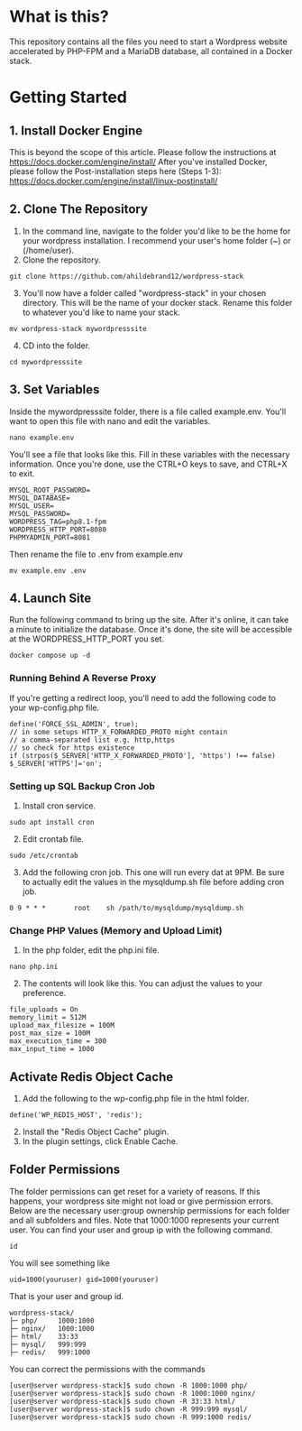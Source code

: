 # What is this?
This repository contains all the files you need to start a Wordpress website accelerated by PHP-FPM and a MariaDB database, all contained in a Docker stack.

# Getting Started
## 1. Install Docker Engine
This is beyond the scope of this article. Please follow the instructions at https://docs.docker.com/engine/install/
After you've installed Docker, please follow the Post-installation steps here (Steps 1-3): https://docs.docker.com/engine/install/linux-postinstall/

## 2. Clone The Repository
1. In the command line, navigate to the folder you'd like to be the home for your wordpress installation. I recommend your user's home folder (~) or (/home/user).
2. Clone the repository.
```
git clone https://github.com/ahildebrand12/wordpress-stack
```
3. You'll now have a folder called "wordpress-stack" in your chosen directory. This will be the name of your docker stack. Rename this folder to whatever you'd like to name your stack.
```
mv wordpress-stack mywordpresssite
```
4. CD into the folder.
```
cd mywordpresssite
```

## 3. Set Variables
Inside the mywordpresssite folder, there is a file called example.env. You'll want to open this file with nano and edit the variables.
```
nano example.env
```
You'll see a file that looks like this. Fill in these variables with the necessary information. Once you're done, use the CTRL+O keys to save, and CTRL+X to exit.
```
MYSQL_ROOT_PASSWORD=
MYSQL_DATABASE=
MYSQL_USER=
MYSQL_PASSWORD=
WORDPRESS_TAG=php8.1-fpm
WORDPRESS_HTTP_PORT=8080
PHPMYADMIN_PORT=8081
```
Then rename the file to .env from example.env
```
mv example.env .env
```

## 4. Launch Site
Run the following command to bring up the site. After it's online, it can take a minute to initialize the database. Once it's done, the site will be accessible at the WORDPRESS_HTTP_PORT you set.
```
docker compose up -d
```



### Running Behind A Reverse Proxy
If you're getting a redirect loop, you'll need to add the following code to your wp-config.php file.

```
define('FORCE_SSL_ADMIN', true);
// in some setups HTTP_X_FORWARDED_PROTO might contain 
// a comma-separated list e.g. http,https
// so check for https existence
if (strpos($_SERVER['HTTP_X_FORWARDED_PROTO'], 'https') !== false)
$_SERVER['HTTPS']='on';
```

### Setting up SQL Backup Cron Job
1. Install cron service. 
```
sudo apt install cron
```
2. Edit crontab file.
```
sudo /etc/crontab
```
3. Add the following cron job. This one will run every dat at 9PM. Be sure to actually edit the values in the mysqldump.sh file before adding cron job.
```
0 9 * * *       root    sh /path/to/mysqldump/mysqldump.sh
```

### Change PHP Values (Memory and Upload Limit)
1. In the php folder, edit the php.ini file.
```
nano php.ini
```
2. The contents will look like this. You can adjust the values to your preference.
```
file_uploads = On
memory_limit = 512M
upload_max_filesize = 100M
post_max_size = 100M
max_execution_time = 300
max_input_time = 1000
```

## Activate Redis Object Cache
1. Add the following to the wp-config.php file in the html folder.
```
define('WP_REDIS_HOST', 'redis');
```

2. Install the "Redis Object Cache" plugin.
3. In the plugin settings, click Enable Cache.

## Folder Permissions
The folder permissions can get reset for a variety of reasons. If this happens, your wordpress site might not load or give permission errors. Below are the necessary user:group ownership permissions for each folder and all subfolders and files. Note that 1000:1000 represents your current user. You can find your user and group ip with the following command.
```
id
```
You will see something like
```
uid=1000(youruser) gid=1000(youruser)
```
That is your user and group id.

```
wordpress-stack/
├─ php/     1000:1000
├─ nginx/   1000:1000
├─ html/    33:33
├─ mysql/   999:999
├─ redis/   999:1000
```

You can correct the permissions with the commands
```
[user@server wordpress-stack]$ sudo chown -R 1000:1000 php/
[user@server wordpress-stack]$ sudo chown -R 1000:1000 nginx/
[user@server wordpress-stack]$ sudo chown -R 33:33 html/
[user@server wordpress-stack]$ sudo chown -R 999:999 mysql/
[user@server wordpress-stack]$ sudo chown -R 999:1000 redis/
```
